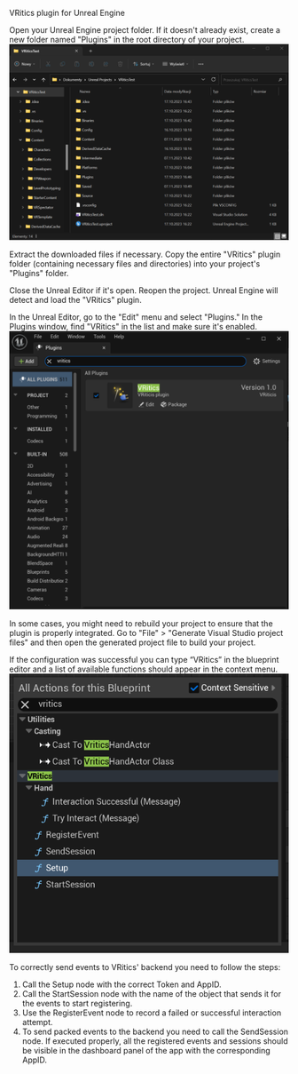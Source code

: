 VRitics plugin for Unreal Engine

Open your Unreal Engine project folder.
If it doesn't already exist, create a new folder named "Plugins" in the root directory of your project.
![Alt text](Resources/image1.png?raw=true "Image1")

Extract the downloaded files if necessary.
Copy the entire "VRitics" plugin folder (containing necessary files and directories) into your project's "Plugins" folder.

Close the Unreal Editor if it's open.
Reopen the project. Unreal Engine will detect and load the "VRitics" plugin.

In the Unreal Editor, go to the "Edit" menu and select "Plugins."
In the Plugins window, find "VRitics" in the list and make sure it's enabled.
![Alt text](Resources/image2.png?raw=true "Image2")

In some cases, you might need to rebuild your project to ensure that the plugin is properly integrated. Go to "File" > "Generate Visual Studio project files" and then open the generated project file to build your project.

If the configuration was successful you can type “VRitics” in the blueprint editor and a list of available functions should appear in the context menu. 
![Alt text](Resources/image3.png?raw=true "Image3")

To correctly send events to VRitics' backend you need to follow the steps:
1. Call the Setup node with the correct Token and AppID. 
2. Call the StartSession node with the name of the object that sends it for the events to start registering. 
3. Use the RegisterEvent node to record a failed or successful interaction attempt. 
4. To send packed events to the backend you need to call the SendSession node.
If executed properly, all the registered events and sessions should be visible in the dashboard panel of the app with the corresponding AppID.